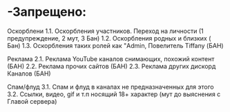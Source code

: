 # -Запрещено:

Оскорблени
1.1. Оскорбления участников. Переход на личности (1 предупреждение, 2 мут, 3 Бан)
1.2. Оскорбления родных и близких ( Бан)
1.3. Оскорбления таких ролей как "Admin, Повелитель Tiffany (БАН)

Реклама
2.1. Реклама YouTube каналов снимающих, похожий контент (БАН)
2.2. Реклама прочих сайтов (БАН)
2.3. Реклама других дискорд Каналов (БАН)

Спам/флуд
3.1. Спам и флуд в каналах не предназначенных для этого
3.2. Ссылки, видео, gif и т.п носящий 18+ характер (мут до выяснения с Главой сервера) 

